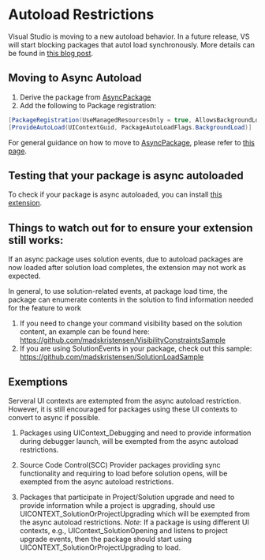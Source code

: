 # Autoload Restrictions

Visual Studio is moving to a new autoload behavior. In a future release, VS will start blocking packages that autol load synchronously. More details can be found in [this blog post](https://blogs.msdn.microsoft.com/visualstudio/2018/05/16/improving-the-responsiveness-of-critical-scenarios-by-updating-auto-load-behavior-for-extensions/).

## Moving to Async Autoload
1. Derive the package from [AsyncPackage](https://docs.microsoft.com/en-us/dotnet/api/microsoft.visualstudio.shell.asyncpackage?view=visualstudiosdk-2017)
2. Add the following to Package registration:
  
```c#
[PackageRegistration(UseManagedResourcesOnly = true, AllowsBackgroundLoading = true)]  
[ProvideAutoLoad(UIContextGuid, PackageAutoLoadFlags.BackgroundLoad)] 
```

For general guidance on how to move to [AsyncPackage](https://docs.microsoft.com/en-us/dotnet/api/microsoft.visualstudio.shell.asyncpackage?view=visualstudiosdk-2017), please refer to [this page](https://github.com/Microsoft/VSSDK-Extensibility-Samples/edit/master/AsyncPackageMigration/README.md).

## Testing that your package is async autoloaded
To check if your package is async autoloaded, you can install [this extension](https://marketplace.visualstudio.com/items?itemName=MadsKristensen.PackageLoadExplorer).

## Things to watch out for to ensure your extension still works:
If an async package uses solution events, due to autoload packages are now loaded after solution load completes, the extension may not work as expected. 

In general, to use solution-related events, at package load time, the package can enumerate contents in the solution to find information needed for the feature to work
1. If you need to change your command visibility based on the solution content, an example can be found here: https://github.com/madskristensen/VisibilityConstraintsSample 
2. If you are using SolutionEvents in your package, check out this sample: https://github.com/madskristensen/SolutionLoadSample

## Exemptions
Serveral UI contexts are extempted from the async autoload restriction. However,  it is still encouraged for packages using these UI contexts to convert to async if possible.

1. Packages using UIContext_Debugging and need to provide information during debugger launch, will be exempted from the async autoload restrictions.

2. Source Code Control(SCC) Provider packages providing sync functionality and requiring to load before solution opens, will be exempted from the async autoload restrictions.

3. Packages that participate in Project/Solution upgrade and need to provide information while a project is upgrading, should use UICONTEXT_SolutionOrProjectUpgrading which will be exempted from the async autoload restrictions.
*Note*: If a package is using different UI contexts, e.g., UIContext_SolutionOpening and listens to project upgrade events, then the package should start using UICONTEXT_SolutionOrProjectUpgrading to load.
